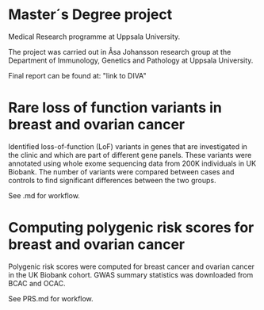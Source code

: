 # Master´s Degree project 
Medical Research programme at Uppsala University.

The project was carried out in Åsa Johansson research group at the Department of Immunology, Genetics and Pathology at Uppsala University. 

Final report can be found at: "link to DIVA"


# Rare loss of function variants in breast and ovarian cancer
Identified loss-of-function (LoF) variants in genes that are investigated in the clinic and which are part of different gene panels. These variants were annotated using whole exome sequencing data from 200K individuals in UK Biobank. The number of variants were compared between cases and controls to find significant differences between the two groups. 

See .md for workflow.


# Computing polygenic risk scores for breast and ovarian cancer
Polygenic risk scores were computed for breast cancer and ovarian cancer in the UK Biobank cohort. GWAS summary statistics was downloaded from BCAC and OCAC.

See PRS.md for workflow.
